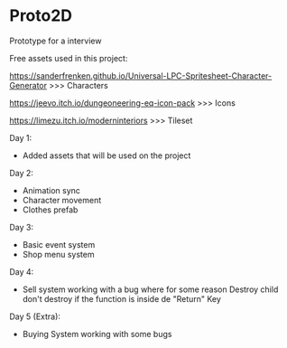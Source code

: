 # Proto2D
 Prototype for a interview
 
 Free assets used in this project:

https://sanderfrenken.github.io/Universal-LPC-Spritesheet-Character-Generator >>> Characters

https://jeevo.itch.io/dungeoneering-eq-icon-pack >>> Icons

https://limezu.itch.io/moderninteriors >>> Tileset

Day 1: 
- Added assets that will be used on the project

Day 2: 
- Animation sync
- Character movement
- Clothes prefab

Day 3: 
- Basic event system
- Shop menu system

Day 4: 
- Sell system working with a bug where for some reason Destroy child don't destroy if the function is inside de "Return" Key

Day 5 (Extra):
- Buying System working with some bugs